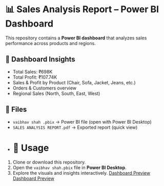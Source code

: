 # 📊 Sales Analysis Report – Power BI Dashboard  

This repository contains a **Power BI dashboard** that analyzes sales performance across products and regions.  

## 🔹 Dashboard Insights  
- Total Sales: ₹698K  
- Total Profit: ₹107.74K  
- Sales & Profit by Product (Chair, Sofa, Jacket, Jeans, etc.)  
- Orders & Customers overview  
- Regional Sales (North, South, East, West)  

## 🔹 Files  
- `vaibhav shah .pbix` → Power BI file (open with Power BI Desktop)  
- `SALES ANALYSIS REPORT.pdf` → Exported report (quick view)
- # 🔹 Usage  
1. Clone or download this repository.  
2. Open the `vaibhav shah.pbix` file in **Power BI Desktop**.  
3. Explore the visuals and insights interactively.
[Dashboard Preview](dashboard_preview001.png)
   [Dashboard Preview](dashboard_preview0002.png) 
